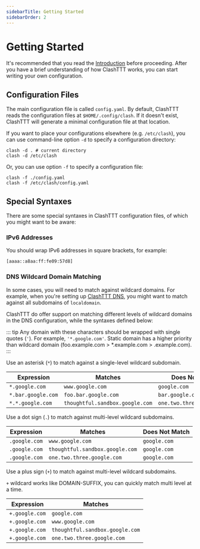 ```yaml
---
sidebarTitle: Getting Started
sidebarOrder: 2
---
```


# Getting Started

It's recommended that you read the [Introduction](/configuration/introduction) before proceeding. After you have a brief understanding of how ClashTTT works, you can start writing your own configuration.

## Configuration Files

The main configuration file is called `config.yaml`. By default, ClashTTT reads the configuration files at `$HOME/.config/clash`. If it doesn't exist, ClashTTT will generate a minimal configuration file at that location.

If you want to place your configurations elsewhere (e.g. `/etc/clash`), you can use command-line option `-d` to specify a configuration directory:

```shell
clash -d . # current directory
clash -d /etc/clash
```

Or, you can use option `-f` to specify a configuration file:

```shell
clash -f ./config.yaml
clash -f /etc/clash/config.yaml
```

## Special Syntaxes

There are some special syntaxes in ClashTTT configuration files, of which you might want to be aware:

### IPv6 Addresses

You should wrap IPv6 addresses in square brackets, for example:

```txt
[aaaa::a8aa:ff:fe09:57d8]
```

### DNS Wildcard Domain Matching

In some cases, you will need to match against wildcard domains. For example, when you're setting up [ClashTTT DNS](/configuration/dns), you might want to match against all subdomains of `localdomain`.

ClashTTT do offer support on matching different levels of wildcard domains in the DNS configuration, while the syntaxes defined below:

::: tip
Any domain with these characters should be wrapped with single quotes (`'`). For example, `'*.google.com'`.
Static domain has a higher priority than wildcard domain (foo.example.com > *.example.com > .example.com).
:::

Use an asterisk (`*`) to match against a single-level wildcard subdomain.

| Expression | Matches | Does Not Match |
| ---------- | ------- | -------------- |
| `*.google.com` | `www.google.com` | `google.com` |
| `*.bar.google.com` | `foo.bar.google.com` | `bar.google.com` |
| `*.*.google.com` | `thoughtful.sandbox.google.com` | `one.two.three.google.com` |

Use a dot sign (`.`) to match against multi-level wildcard subdomains.

| Expression | Matches | Does Not Match |
| ---------- | ------- | -------------- |
| `.google.com` | `www.google.com` | `google.com` |
| `.google.com` | `thoughtful.sandbox.google.com` | `google.com` |
| `.google.com` | `one.two.three.google.com` | `google.com` |

Use a plus sign (`+`) to match against multi-level wildcard subdomains.

`+` wildcard works like DOMAIN-SUFFIX, you can quickly match multi level at a time.

| Expression | Matches |
| ---------- | ------- |
| `+.google.com` | `google.com` |
| `+.google.com` | `www.google.com` |
| `+.google.com` | `thoughtful.sandbox.google.com` |
| `+.google.com` | `one.two.three.google.com` |
